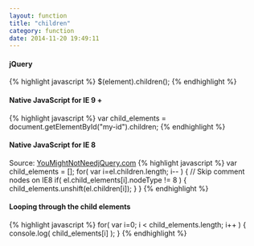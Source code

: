```yaml
---
layout: function
title: "children"
category: function
date: 2014-11-20 19:49:11
---
```


#### jQuery
{% highlight javascript %}
$(element).children();
{% endhighlight %}

#### Native JavaScript for IE 9 +
{% highlight javascript %}
var child_elements = document.getElementById("my-id").children;
{% endhighlight %}

#### Native JavaScript for IE 8
Source: [YouMightNotNeedjQuery.com](http://youmightnotneedjquery.com/#children)
{% highlight javascript %}
var child_elements = [];
for( var i=el.children.length; i-- ) {
	// Skip comment nodes on IE8
	if( el.child_elements[i].nodeType != 8 ) {
		child_elements.unshift(el.children[i]);
	}
}
{% endhighlight %}

#### Looping through the child elements
{% highlight javascript %}
for( var i=0; i < child_elements.length; i++ ) {
	console.log( child_elements[i] );
}
{% endhighlight %}